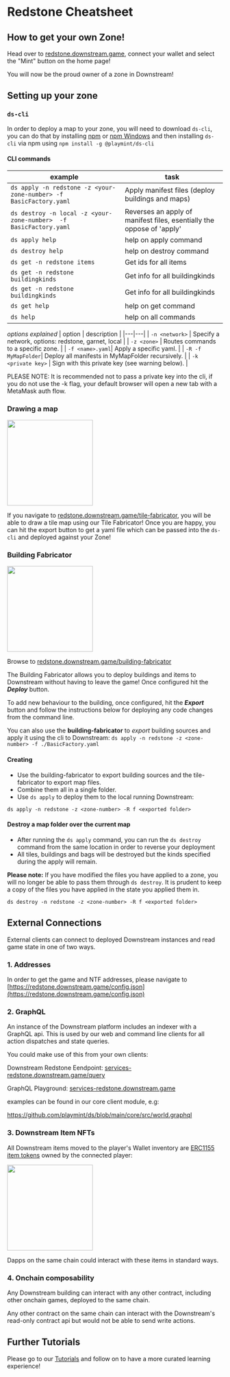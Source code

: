 # Redstone Cheatsheet
  
## How to get your own Zone!

Head over to [redstone.downstream.game](https://redstone.downstream.game), connect your wallet and select the "Mint" button on the home page!

You will now be the proud owner of a zone in Downstream!

## Setting up your zone

### `ds-cli`

In order to deploy a map to your zone, you will need to download `ds-cli`, you can do that by installing [npm](https://docs.npmjs.com/downloading-and-installing-node-js-and-npm) or [npm Windows](https://nodejs.org/en/download/) and then installing `ds-cli` via npm using `npm install -g @playmint/ds-cli`

#### CLI commands

| example | task |
|---|---|
| `ds apply -n redstone -z <your-zone-number> -f BasicFactory.yaml` | Apply manifest files (deploy buildings and maps) |
| `ds destroy -n local -z <your-zone-number>  -f BasicFactory.yaml` | Reverses an apply of manifest files, esentially the oppose of 'apply' |
| `ds apply help` | help on apply command |
| `ds destroy help` | help on destroy command |
| `ds get -n redstone items` | Get ids for all items |
| `ds get -n redstone buildingkinds` | Get info for all buildingkinds |
| `ds get -n redstone buildingkinds` | Get info for all buildingkinds |
| `ds get help` | help on get command |
| `ds help` | help on all commands |

_options explained_
| option | description |
|---|---|
| `-n <network>` | Specify a network, options: redstone, garnet, local |
| `-z <zone>` | Routes commands to a specific zone. | 
| `-f <name>.yaml`| Apply a specific yaml. |
| `-R -f MyMapFolder`| Deploy all manifests in MyMapFolder recursively. |
| `-k <private key>` | Sign with this private key (see warning below). |

PLEASE NOTE: It is recommended not to pass a private key into the cli, if you do not use the -k flag, your default browser will open a new tab with a MetaMask auth flow.


### Drawing a map

<img src="images/tile-fabricator.png" width="200">

If you navigate to [redstone.downstream.game/tile-fabricator](https://redstone.downstream.game/tile-fabricator), you will be able to draw a tile map using our Tile Fabricator! Once you are happy, you can hit the export button to get a yaml file which can be passed into the `ds-cli` and deployed against your Zone!

### Building Fabricator
<img src="images/building-fabricator.png" width="200">

Browse to [redstone.downstream.game/building-fabricator](https://redstone.downstream.game/building-fabricator)

The Building Fabricator allows you to deploy buildings and items to Downstream without having to leave the game! Once configured hit the ___Deploy___ button.

To add new behaviour to the building, once configured, hit the ___Export___ button and follow the instructions below for deploying any code changes from the command line.

You can also use the __building-fabricator__ to _export_ building sources and apply it using the cli to Downstream:
```ds apply -n redstone -z <zone-number> -f ./BasicFactory.yaml```



#### Creating

- Use the building-fabricator to export building sources and the tile-fabricator to export map files.
- Combine them all in a single folder.
- Use `ds apply` to deploy them to the local running Downstream:

```ds apply -n redstone -z <zone-number> -R f <exported folder>```


#### Destroy a map folder over the current map

- After running the `ds apply` command, you can run the `ds destroy` command from the same location in order to reverse your deployment
- All tiles, buildings and bags will be destroyed but the kinds specified during the apply will remain.

**Please note:** If you have modified the files you have applied to a zone, you will no longer be able to pass them through `ds destroy`. It is prudent to keep a copy of the files you have applied in the state you applied them in.
  
`ds destroy -n redstone -z <zone-number> -R f <exported folder>`


## External Connections
External clients can connect to deployed Downstream instances and read game state in one of two ways.


### 1. Addresses

In order to get the game and NTF addresses, please navigate to [https://redstone.downstream.game/config.json](https://redstone.downstream.game/config.json)

### 2. GraphQL
An instance of the Downstream platform includes an indexer with a GraphQL api.
This is used by our web and command line clients for all action dispatches and state queries. 

You could make use of this from your own clients:

Downstream Redstone Eendpoint: [services-redstone.downstream.game/query](https://services-redstone.downstream.game/query)

GraphQL Playground: [services-redstone.downstream.game](https://services-redstone.downstream.game/)

examples can be found in our core client module, e.g:

https://github.com/playmint/ds/blob/main/core/src/world.graphql


### 3. Downstream Item NFTs
All Downstream items moved to the player's Wallet inventory are [ERC1155 item tokens](../contracts/src/Items1155.sol) owned by the connected player:

<img src="images/wallet.png" width="200"> 

Dapps on the same chain could interact with these items in standard ways.


### 4. Onchain composability
Any Downstream building can interact with any other contract, including other onchain games, deployed to the same chain.

Any other contract on the same chain can interact with the Downstream's read-only contract api but would not be able to send write actions.


## Further Tutorials
Please go to our [Tutorials](README.md) and follow on to have a more curated learning experience!